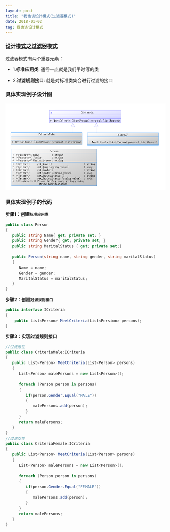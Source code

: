 ```yaml
---
layout: post
title: "我也谈设计模式(过滤器模式)"
date: 2018-01-02   
tag: 我也谈设计模式
---
```


### 设计模式之过滤器模式

过滤器模式有两个重要元素：

* 1.__标准应用类__: 通俗一点就是我们平时写的类

* 2.__过滤规则接口__: 就是对标准类集合进行过滤的接口

### 具体实现例子设计图

![过滤模式设计图](/images/designPattern/filterPattern/filterPattern.png)

### 具体实现例子的代码

__步骤1：创建`标准应用类`__

```csharp
public class Person 
{	
   public string Name{ get; private set; }
   public string Gender{ get; private set; }
   public string MaritalStatus { get; private set;}

   public Person(string name, string gender, string maritalStatus)
   {
      Name = name;
      Gender = gender;
      MaritalStatus = maritalStatus;		
   }	
}
```

__步骤2：创建`过滤规则接口`__

```csharp
public interface ICriteria
{
	public List<Person> MeetCriteria(List<Persion> persons);
}
```

__步骤3：实现过滤规则接口__

```csharp
//过滤男性
public class CriteriaMale:ICriteria 
{
   public List<Person> MeetCriteria(List<Person> persons) 
   {
      List<Person> malePersons = new List<Person>(); 
      
      foreach (Person person in persons) 
      {
         if(person.Gender.Equal("MALE"))
         {
            malePersons.add(person);
         }
      }
      return malePersons;
   }
}
//过滤女性
public class CriteriaFemale:ICriteria 
{
   public List<Person> MeetCriteria(List<Person> persons) 
   {
      List<Person> malePersons = new List<Person>(); 
      
      foreach (Person person in persons) 
      {
         if(person.Gender.Equal("FEMALE"))
         {
            malePersons.add(person);
         }
      }
      return malePersons;
   }
}
```